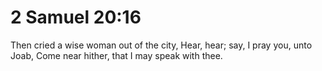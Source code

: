 # 2 Samuel 20:16

Then cried a wise woman out of the city, Hear, hear; say, I pray you, unto Joab, Come near hither, that I may speak with thee.